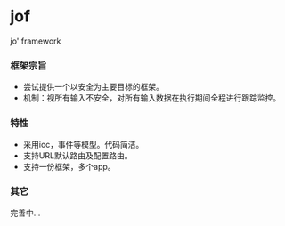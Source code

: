 # jof
jo' framework

### 框架宗旨
* 尝试提供一个以安全为主要目标的框架。
* 机制：视所有输入不安全，对所有输入数据在执行期间全程进行跟踪监控。

### 特性
* 采用ioc，事件等模型。代码简洁。
* 支持URL默认路由及配置路由。
* 支持一份框架，多个app。

### 其它
完善中...
